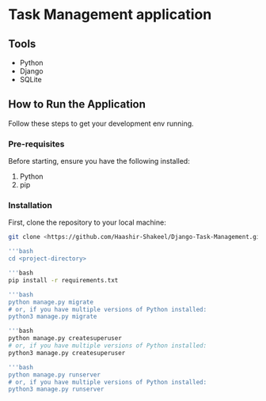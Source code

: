 # Task Management application


## Tools

- Python
- Django
- SQLite

## How to Run the Application

Follow these steps to get your development env running.

### Pre-requisites

Before starting, ensure you have the following installed:
1. Python
2. pip

### Installation

First, clone the repository to your local machine:

```bash
git clone <https://github.com/Haashir-Shakeel/Django-Task-Management.git>

'''bash
cd <project-directory>

'''bash
pip install -r requirements.txt

'''bash
python manage.py migrate
# or, if you have multiple versions of Python installed:
python3 manage.py migrate

'''bash
python manage.py createsuperuser
# or, if you have multiple versions of Python installed:
python3 manage.py createsuperuser

'''bash
python manage.py runserver
# or, if you have multiple versions of Python installed:
python3 manage.py runserver


